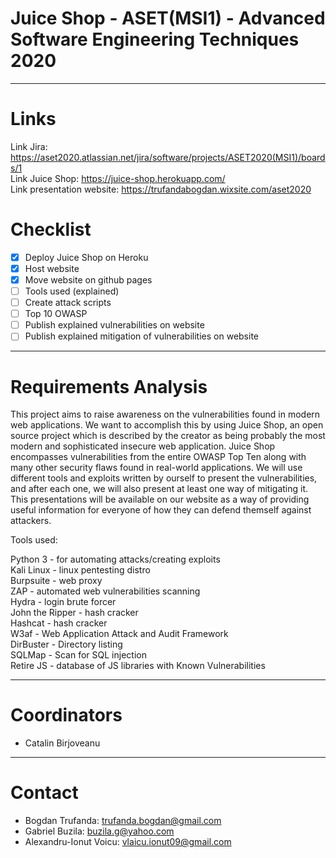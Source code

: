 # Juice Shop - ASET(MSI1) - Advanced Software Engineering Techniques 2020

***
# Links
Link Jira: https://aset2020.atlassian.net/jira/software/projects/ASET2020(MSI1)/boards/1  
Link Juice Shop: https://juice-shop.herokuapp.com/  
Link presentation website: https://trufandabogdan.wixsite.com/aset2020

# Checklist
- [x] Deploy Juice Shop on Heroku
- [x] Host website
- [x] Move website on github pages  
- [ ] Tools used (explained)
- [ ] Create attack scripts
- [ ] Top 10 OWASP
- [ ] Publish explained vulnerabilities on website
- [ ] Publish explained mitigation of vulnerabilities on website

***
# Requirements Analysis
This project aims to raise awareness on the vulnerabilities found in modern web applications. We want to accomplish this by using Juice Shop, an open source project which is described by the creator as being probably the most modern and sophisticated insecure web application. Juice Shop encompasses vulnerabilities from the entire OWASP Top Ten along with many other security flaws found in real-world applications.
We will use different tools and exploits written by ourself to present the vulnerabilities, and after each one, we will also present at least one way of mitigating it. This presentations will be available on our website as a way of providing useful information for everyone of how they can defend themself against attackers.

Tools used:

Python 3 - for automating attacks/creating exploits  
Kali Linux - linux pentesting distro  
Burpsuite - web proxy  
ZAP - automated web vulnerabilities scanning  
Hydra - login brute forcer  
John the Ripper - hash cracker  
Hashcat - hash cracker  
W3af -  Web Application Attack and Audit Framework  
DirBuster - Directory listing  
SQLMap - Scan for SQL injection  
Retire JS - database of JS libraries with Known Vulnerabilities  
***

# Coordinators
- Catalin Birjoveanu
***
# Contact
- Bogdan Trufanda: <trufanda.bogdan@gmail.com>
- Gabriel Buzila: <buzila.g@yahoo.com>
- Alexandru-Ionut Voicu: <vlaicu.ionut09@gmail.com>
